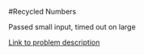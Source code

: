 #Recycled Numbers

Passed small input, timed out on large

[Link to problem description](https://code.google.com/codejam/contest/1460488/dashboard#s=p2)
